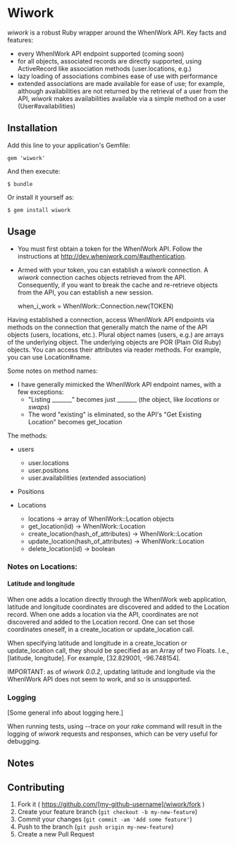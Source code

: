 # Wiwork

*wiwork* is a robust Ruby wrapper around the WhenIWork API. Key facts and features:

* every WhenIWork API endpoint supported (coming soon)
* for all objects, associated records are directly supported, using ActiveRecord like association methods (user.locations, e.g.)
* lazy loading of associations combines ease of use with performance
* extended associations are made available for ease of use; for example, although availabilities are not returned by the retrieval of a user from the API, *wiwork* makes availabilities available via a simple method on a user (User#availabilities)

## Installation

Add this line to your application's Gemfile:

    gem 'wiwork'

And then execute:

    $ bundle

Or install it yourself as:

    $ gem install wiwork

## Usage

* You must first obtain a token for the WhenIWork API. Follow the instructions at <http://dev.wheniwork.com/#authentication>.

* Armed with your token, you can establish a *wiwork* connection. A *wiwork* connection caches objects retrieved from the API. Consequently, if you want to break the cache and re-retrieve objects from the API, you can establish a new session.

	when_i_work = WhenIWork::Connection.new(TOKEN)

Having established a connection, access WhenIWork API endpoints via methods on the connection that generally match the name of the API objects (users, locations, etc.). Plural object names (users, e.g.) are arrays of the underlying object. The underlying objects are POR (Plain Old Ruby) objects. You can access their attributes via reader methods. For example, you can use Location#name.

Some notes on method names:

* I have generally mimicked the WhenIWork API endpoint names, with a few exceptions:
  * "Listing _______" becomes just _______ (the object, like *locations* or *swaps*)
  * The word "existing" is eliminated, so the API's "Get Existing Location" becomes get_location

The methods:

* users
	* user.locations
	* user.positions
	* user.availabilities (extended association)

* Positions

* Locations
  * locations -> array of WhenIWork::Location objects
  * get_location(id) -> WhenIWork::Location
  * create_location(hash_of_attributes) -> WhenIWork::Location
  * update_location(hash_of_attributes) -> WhenIWork::Location
  * delete_location(id) -> boolean

### Notes on Locations:

#### Latitude and longitude

When one adds a location directly through the WhenIWork web application, latitude and longitude coordinates are discovered and added to the Location record. When one adds a location via the API, coordinates are not discovered and added to the Location record. One can set those coordinates oneself, in a create_location or update_location call.

When specifying latitude and longitude in a create_location or update_location call, they should be specified as an Array of two Floats. I.e., [latitude, longitude]. For example, [32.829001, -96.748154].

IMPORTANT: as of *wiwork 0.0.2*, updating latitude and longitude via the WhenIWork API does not seem to work, and so is unsupported.

### Logging

[Some general info about logging here.]

When running tests, using --trace on your *rake* command will result in the logging of *wiwork* requests and responses, which can be very useful for debugging.

## Notes

## Contributing

1. Fork it ( https://github.com/[my-github-username]/wiwork/fork )
2. Create your feature branch (`git checkout -b my-new-feature`)
3. Commit your changes (`git commit -am 'Add some feature'`)
4. Push to the branch (`git push origin my-new-feature`)
5. Create a new Pull Request

